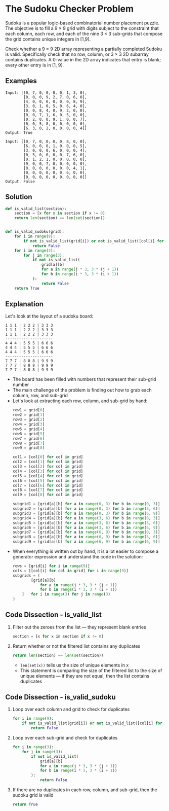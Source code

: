 # The Sudoku Checker Problem
Sudoku is a popular logic-based combinatorial number placement puzzle. The objective is to fill a 9 &times; 9 grid with digits subject to the constraint that each column, each row, and each of the nine 3 &times; 3 sub-grids that compose the grid contains unique integers in [1,9].

Check whether a 9 &times; 9 2D array representing a partially completed Sudoku is valid. Specifically check that no row, column, or 3 &times; 3 2D subarray contains duplicates. A 0-value in the 2D array indicates that entry is blank; every other entry is in
[1, 9].

## Examples
```
Input: [[0, 7, 0, 0, 0, 0, 1, 3, 0],
        [0, 0, 0, 9, 2, 7, 0, 6, 0],
        [4, 0, 0, 0, 0, 0, 0, 8, 9],
        [3, 0, 1, 0, 5, 0, 6, 4, 0],
        [0, 0, 8, 4, 0, 9, 2, 0, 0],
        [0, 0, 7, 1, 6, 0, 5, 0, 0],
        [0, 2, 0, 0, 9, 1, 0, 0, 7],
        [0, 0, 5, 8, 0, 0, 0, 0, 0],
        [6, 3, 0, 2, 0, 0, 0, 0, 4]]
Output:	True

Input: [[0, 7, 0, 0, 0, 0, 8, 0, 0],
        [6, 0, 0, 0, 1, 0, 0, 0, 5],
        [3, 0, 0, 0, 6, 0, 0, 0, 4],
        [0, 5, 0, 0, 0, 0, 7, 6, 0],
        [0, 1, 2, 1, 0, 0, 0, 0, 0],
        [9, 0, 0, 7, 0, 0, 0, 0, 0],
        [0, 0, 0, 0, 0, 0, 0, 4, 1],
        [0, 0, 0, 0, 0, 0, 6, 0, 0],
        [0, 0, 0, 0, 0, 0, 0, 0, 0]]
Output: False
```

## Solution
```python
def is_valid_list(section):
    section = [x for x in section if x != 0]
    return len(section) == len(set(section))


def is_valid_sudoku(grid):
    for i in range(9):
        if not is_valid_list(grid[i]) or not is_valid_list([col[i] for col in grid]):
            return False
    for i in range(3):
        for j in range(3):
            if not is_valid_list(
                grid[a][b]
                for a in range(j * 3, 3 * (j + 1))
                for b in range(i * 3, 3 * (i + 1))
            ):
                return False
    return True
```

## Explanation
Let's look at the layout of a sudoku board:
```
1 1 1 | 2 2 2 | 3 3 3
1 1 1 | 2 2 2 | 3 3 3
1 1 1 | 2 2 2 | 3 3 3
---------------------
4 4 4 | 5 5 5 | 6 6 6
4 4 4 | 5 5 5 | 6 6 6
4 4 4 | 5 5 5 | 6 6 6
---------------------
7 7 7 | 8 8 8 | 9 9 9
7 7 7 | 8 8 8 | 9 9 9
7 7 7 | 8 8 8 | 9 9 9
```
* The board has been filled with numbers that represent their sub-grid number
* The main challenge of the problem is finding out how to grab each column, row, and sub-grid
* Let's look at extracting each row, column, and sub-grid by hand:
    ```python
    row1 = grid[0]
    row2 = grid[1]
    row3 = grid[2]
    row4 = grid[3]
    row5 = grid[4]
    row6 = grid[5]
    row7 = grid[6]
    row8 = grid[7]
    row9 = grid[8]

    col1 = [col[0] for col in grid]
    col2 = [col[1] for col in grid]
    col3 = [col[2] for col in grid]
    col4 = [col[3] for col in grid]
    col5 = [col[4] for col in grid]
    col6 = [col[5] for col in grid]
    col7 = [col[6] for col in grid]
    col8 = [col[7] for col in grid]
    col9 = [col[8] for col in grid]

    subgrid1 = [grid[a][b] for a in range(0, 3) for b in range(0, 3)]
    subgrid2 = [grid[a][b] for a in range(0, 3) for b in range(3, 6)]
    subgrid3 = [grid[a][b] for a in range(0, 3) for b in range(6, 9)]
    subgrid4 = [grid[a][b] for a in range(3, 6) for b in range(0, 3)]
    subgrid5 = [grid[a][b] for a in range(3, 6) for b in range(3, 6)]
    subgrid6 = [grid[a][b] for a in range(3, 6) for b in range(6, 9)]
    subgrid7 = [grid[a][b] for a in range(6, 9) for b in range(0, 3)]
    subgrid8 = [grid[a][b] for a in range(6, 9) for b in range(3, 6)]
    subgrid9 = [grid[a][b] for a in range(6, 9) for b in range(6, 9)]
    ```
* When everything is written out by hand, it is a lot easier to compose a generator expression and understand the code in the solution:
    ```python
    rows = [grid[i] for i in range(9)]
    cols = [[col[i] for col in grid] for i in range(9)]
    subgrids = (
            [grid[a][b]
                for a in range(j * 3, 3 * (j + 1))
                for b in range(i * 3, 3 * (i + 1))
        ]   for i in range(3) for j in range(3)
    )
    ```

## Code Dissection - is_valid_list
1. Filter out the zeroes from the list &mdash; they represent blank entries
    ```python
    section = [x for x in section if x != 0]
    ```
2. Return whether or not the filtered list contains any duplicates
    ```python
    return len(section) == len(set(section))
    ```
    * `len(set(x))` tells us the size of unique elements in x
    * This statement is comparing the size of the filtered list to the size of unique elements &mdash; if they are not equal, then the list contains duplicates

## Code Dissection - is_valid_sudoku
1. Loop over each column and grid to check for duplicates
    ```python
    for i in range(9):
        if not is_valid_list(grid[i]) or not is_valid_list([col[i] for col in grid]):
            return False
    ```
2. Loop over each sub-grid and check for duplicates
    ```python
    for i in range(3):
        for j in range(3):
            if not is_valid_list(
                grid[a][b]
                for a in range(j * 3, 3 * (j + 1))
                for b in range(i * 3, 3 * (i + 1))
            ):
                return False
    ```
3. If there are no duplicates in each row, column, and sub-grid, then the sudoku grid is valid
    ```python
    return True
    ```